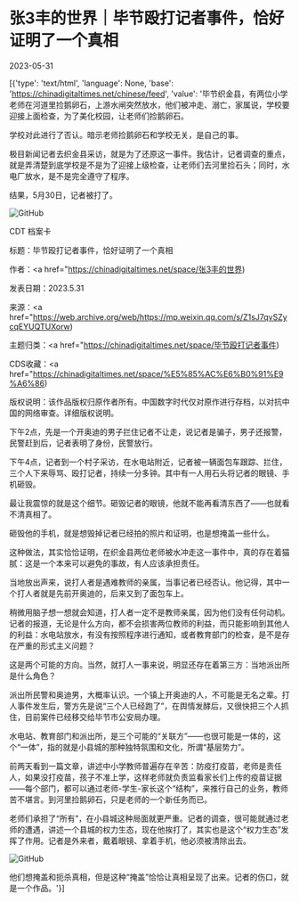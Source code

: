 # 张3丰的世界｜毕节殴打记者事件，恰好证明了一个真相

2023-05-31

[{'type': 'text/html', 'language': None, 'base': 'https://chinadigitaltimes.net/chinese/feed', 'value': '毕节织金县，有两位小学老师在河道里捡鹅卵石，上游水闸突然放水，他们被冲走、溺亡，家属说，学校要迎接上面检查，为了美化校园，让老师们捡鹅卵石。

学校对此进行了否认。暗示老师捡鹅卵石和学校无关，是自己的事。

极目新闻记者去织金县采访，就是为了还原这一事件。我估计，记者调查的重点，就是弄清楚到底学校是不是为了迎接上级检查，让老师们去河里捡石头；同时，水电厂放水，是不是完全遵守了程序。

结果，5月30日，记者被打了。

![GitHub](https://chinadigitaltimes.net/chinese/files/2023/05/post-696652-64772fa852def.)



CDT 档案卡

标题：毕节殴打记者事件，恰好证明了一个真相

作者：<a href="https://chinadigitaltimes.net/space/张3丰的世界)

发表日期：2023.5.31

来源：<a href="https://web.archive.org/web/https://mp.weixin.qq.com/s/Z1sJ7qvSZycqEYUQTUXorw)

主题归类：<a href="https://chinadigitaltimes.net/space/毕节殴打记者事件)

CDS收藏：<a href="https://chinadigitaltimes.net/space/%E5%85%AC%E6%B0%91%E9%A6%86)

版权说明：该作品版权归原作者所有。中国数字时代仅对原作进行存档，以对抗中国的网络审查。详细版权说明。





下午2点，先是一个开奥迪的男子拦住记者不让走，说记者是骗子，男子还报警，民警赶到后，记者表明了身份，民警放行。

下午4点，记者到一个村子采访，在水电站附近，记者被一辆面包车跟踪、拦住，三个人下来辱骂、殴打记者，持续一分多钟。其中有一人用石头将记者的眼镜、手机砸毁。

最让我震惊的就是这个细节。砸毁记者的眼镜，他就不能再看清东西了——也就看不清真相了。

砸毁他的手机，就是想毁掉记者已经拍的照片和证明，也是想掩盖一些什么。

这种做法，其实恰恰证明，在织金县两位老师被水冲走这一事件中，真的存在着猫腻：这是一个本来可以避免的事故，有人应该承担责任。

当地放出声来，说打人者是遇难教师的亲属，当事记者已经否认。他记得，其中一个打人者就是先前开奥迪的，后来又到了面包车上。

稍微用脑子想一想就会知道，打人者一定不是教师亲属，因为他们没有任何动机。记者的报道，无论是什么方向，都不会损害两位教师的利益，而只能影响到其他人的利益：水电站放水，有没有按照程序进行通知，或者教育部门的检查，是不是存在严重的形式主义问题？

这是两个可能的方向。当然，就打人一事来说，明显还存在着第三方：当地派出所是什么角色？

派出所民警和奥迪男，大概率认识。一个镇上开奥迪的人，不可能是无名之辈。打人事件发生后，警方先是说“三个人已经跑了”，在舆情发酵后，又很快把三个人抓住，目前案件已经移交给毕节市公安局办理。

水电站、教育部门和派出所，是三个可能的“关联方”——也很可能是一体的，这个“一体”，指的就是小县城的那种独特氛围和文化，所谓“基层势力”。

前两天看到一篇文章，讲述中小学教师普遍存在辛苦：防疫打疫苗，老师是责任人，如果没打疫苗，孩子不准上学，这样老师就负责监看家长们上传的疫苗证据——每个部门，都可以通过老师-学生-家长这个“结构”，来推行自己的业务，教师苦不堪言。到河里捡鹅卵石，只是老师的一个新任务而已。

老师们承担了“所有”，在小县城这种局面就更严重。记者的调查，很可能就通过老师的遭遇，讲述一个县城的权力生态，现在他挨打了，其实也是这个“权力生态”发挥了作用。记者是外来者，戴着眼镜、拿着手机，他必须被清除出去。

![GitHub](https://chinadigitaltimes.net/chinese/files/2023/05/post-696652-64772fa862c5a.)

他们想掩盖和扼杀真相，但是这种“掩盖”恰恰让真相呈现了出来。记者的伤口，就是一个作品。'}]